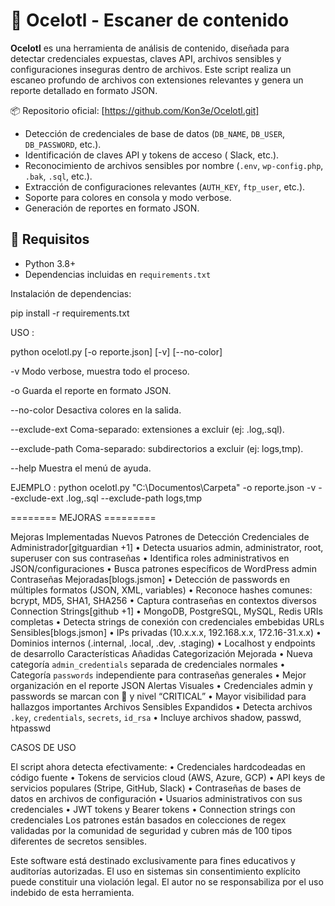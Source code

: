 # 🐆 Ocelotl - Escaner de contenido

**Ocelotl** es una herramienta de análisis de contenido, diseñada para detectar credenciales expuestas, claves API, archivos sensibles y configuraciones inseguras dentro de archivos. Este script realiza un escaneo profundo de archivos con extensiones relevantes y genera un reporte detallado en formato JSON.

📦 Repositorio oficial: [https://github.com/Kon3e/Ocelotl.git]

- Detección de credenciales de base de datos (`DB_NAME`, `DB_USER`, `DB_PASSWORD`, etc.).
- Identificación de claves API y tokens de acceso ( Slack, etc.).
- Reconocimiento de archivos sensibles por nombre (`.env`, `wp-config.php`, `.bak`, `.sql`, etc.).
- Extracción de configuraciones relevantes (`AUTH_KEY`, `ftp_user`, etc.).
- Soporte para colores en consola y modo verbose.
- Generación de reportes en formato JSON.

## 🧰 Requisitos

- Python 3.8+
- Dependencias incluidas en `requirements.txt`

Instalación de dependencias:


pip install -r requirements.txt

USO :

python ocelotl.py <ruta> [-o reporte.json] [-v] [--no-color]

-v  Modo verbose, muestra todo el proceso.

-o  <archivo> Guarda el reporte en formato JSON.

--no-color  Desactiva colores en la salida.

--exclude-ext  Coma-separado: extensiones a excluir (ej: .log,.sql).

--exclude-path  Coma-separado: subdirectorios a excluir (ej: logs,tmp).

--help  Muestra el menú de ayuda.

EJEMPLO : python ocelotl.py "C:\\Documentos\\Carpeta" -o reporte.json -v --exclude-ext .log,.sql --exclude-path logs,tmp

======== MEJORAS =========

Mejoras Implementadas
Nuevos Patrones de Detección
Credenciales de Administrador[gitguardian +1]
•	Detecta usuarios admin, administrator, root, superuser con sus contraseñas
•	Identifica roles administrativos en JSON/configuraciones
•	Busca patrones específicos de WordPress admin
Contraseñas Mejoradas[blogs.jsmon]
•	Detección de passwords en múltiples formatos (JSON, XML, variables)
•	Reconoce hashes comunes: bcrypt, MD5, SHA1, SHA256
•	Captura contraseñas en contextos diversos
Connection Strings[github +1]
•	MongoDB, PostgreSQL, MySQL, Redis URIs completas
•	Detecta strings de conexión con credenciales embebidas
URLs Sensibles[blogs.jsmon]
•	IPs privadas (10.x.x.x, 192.168.x.x, 172.16-31.x.x)
•	Dominios internos (.internal, .local, .dev, .staging)
•	Localhost y endpoints de desarrollo
Características Añadidas
Categorización Mejorada
•	Nueva categoría `admin_credentials` separada de credenciales normales
•	Categoría `passwords` independiente para contraseñas generales
•	Mejor organización en el reporte JSON
Alertas Visuales
•	Credenciales admin y passwords se marcan con 🔴 y nivel “CRITICAL”
•	Mayor visibilidad para hallazgos importantes
Archivos Sensibles Expandidos
•	Detecta archivos `.key`, `credentials`, `secrets`, `id_rsa`
•	Incluye archivos shadow, passwd, htpasswd

CASOS DE USO

El script ahora detecta efectivamente:
•	Credenciales hardcodeadas en código fuente
•	Tokens de servicios cloud (AWS, Azure, GCP)
•	API keys de servicios populares (Stripe, GitHub, Slack)
•	Contraseñas de bases de datos en archivos de configuración
•	Usuarios administrativos con sus credenciales
•	JWT tokens y Bearer tokens
•	Connection strings con credenciales
Los patrones están basados en colecciones de regex validadas por la comunidad de seguridad y cubren más de 100 tipos diferentes de secretos sensibles.

Este software está destinado exclusivamente para fines educativos y auditorías autorizadas. El uso en sistemas sin consentimiento explícito puede constituir una violación legal. El autor no se responsabiliza por el uso indebido de esta herramienta.
